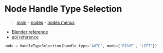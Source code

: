 # Node Handle Type Selection

> [main](../structure.md) - [nodes](nodes.md) - [nodes menus](nodes_menus.md)

- [Blender reference](https://docs.blender.org/manual/en/latest/modeling/geometry_nodes/curve/handle_type_selection.html)
 - [api reference]({node.blender_python_ref})

```python
node = HandleTypeSelection(handle_type='AUTO', mode={'RIGHT', 'LEFT'})```
